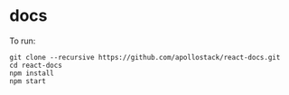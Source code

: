 # docs

To run:

```
git clone --recursive https://github.com/apollostack/react-docs.git
cd react-docs
npm install
npm start
```
